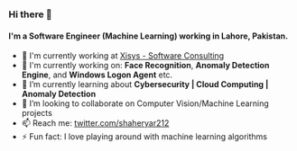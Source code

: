 ### Hi there 👋

#### I'm a Software Engineer (Machine Learning) working in Lahore, Pakistan.

- 🏢 I'm currently working at [Xisys - Software Consulting](https://xisys.co.uk)
- 🔭 I'm currently working on: **Face Recognition**, **Anomaly Detection Engine**, and **Windows Logon Agent** etc.
- 🌱 I’m currently learning about **Cybersecurity | Cloud Computing | Anomaly Detection**
- 👯 I’m looking to collaborate on Computer Vision/Machine Learning projects
- 📫 Reach me: [twitter.com/shaheryar212](https://twitter.com/shaheryar212)
- ⚡ Fun fact: I love playing around with machine learning algorithms

